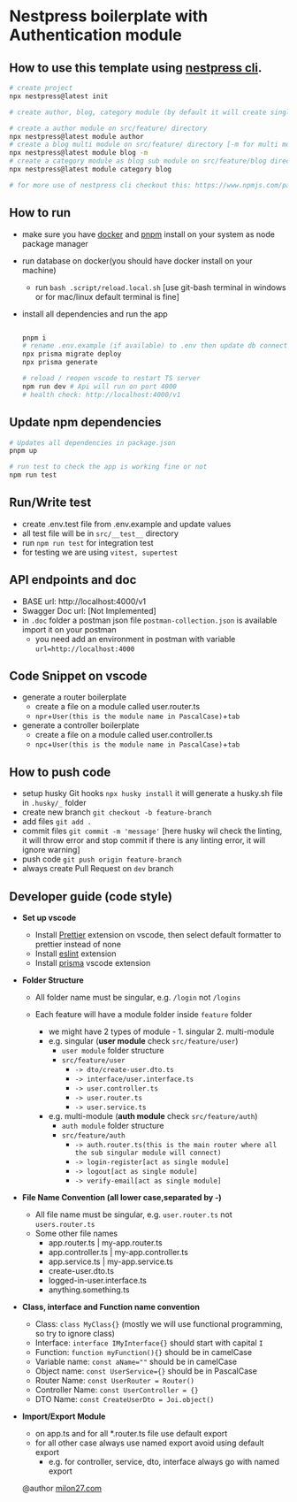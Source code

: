 # Nestpress boilerplate with Authentication module

## How to use this template using [nestpress cli](https://www.npmjs.com/package/nestpress).

```bash
# create project
npx nestpress@latest init

# create author, blog, category module (by default it will create single module)

# create a author module on src/feature/ directory
npx nestpress@latest module author
# create a blog multi module on src/feature/ directory [-m for multi module]
npx nestpress@latest module blog -m
# create a category module as blog sub module on src/feature/blog directory
npx nestpress@latest module category blog

# for more use of nestpress cli checkout this: https://www.npmjs.com/package/nestpress
```

## How to run

-   make sure you have [docker](https://www.docker.com/products/docker-desktop/) and [pnpm](https://pnpm.io/) install on your system as node package manager
-   run database on docker(you should have docker install on your machine)

    -   run `bash .script/reload.local.sh` [use git-bash terminal in windows or for mac/linux default terminal is fine]

-   install all dependencies and run the app

    ```bash

    pnpm i
    # rename .env.example (if available) to .env then update db connection string (DATABASE_URL) and other env variable if needed
    npx prisma migrate deploy
    npx prisma generate

    # reload / reopen vscode to restart TS server
    npm run dev # Api will run on port 4000
    # health check: http://localhost:4000/v1

    ```

## Update npm dependencies

```bash
# Updates all dependencies in package.json
pnpm up

# run test to check the app is working fine or not
npm run test
```

## Run/Write test

-   create .env.test file from .env.example and update values
-   all test file will be in `src/__test__` directory
-   run `npm run test` for integration test
-   for testing we are using `vitest, supertest`

## API endpoints and doc

-   BASE url: http://localhost:4000/v1
-   Swagger Doc url: [Not Implemented]
-   in `.doc` folder a postman json file `postman-collection.json` is available import it on your postman
    -   you need add an environment in postman with variable `url=http://localhost:4000`

## Code Snippet on vscode

-   generate a router boilerplate
    -   create a file on a module called user.router.ts
    -   `npr`+`User(this is the module name in PascalCase)`+`tab`
-   generate a controller boilerplate
    -   create a file on a module called user.controller.ts
    -   `npc`+`User(this is the module name in PascalCase)`+`tab`

## How to push code

-   setup husky Git hooks `npx husky install` it will generate a husky.sh file in `.husky/_` folder
-   create new branch `git checkout -b feature-branch`
-   add files `git add .`
-   commit files `git commit -m 'message'` [here husky wil check the linting, it will throw error and stop commit if there is any linting error, it will ignore warning]
-   push code `git push origin feature-branch`
-   always create Pull Request on `dev` branch

## Developer guide (code style)

-   **Set up vscode**
    -   Install [Prettier](https://marketplace.visualstudio.com/items?itemName=esbenp.prettier-vscode) extension on vscode, then select default formatter to prettier instead of none
    -   Install [eslint](https://marketplace.visualstudio.com/items?itemName=dbaeumer.vscode-eslint) extension
    -   Install [prisma](https://marketplace.visualstudio.com/items?itemName=Prisma.prisma) vscode extension
-   **Folder Structure**

    -   All folder name must be singular, e.g. `/login` not `/logins`
    -   Each feature will have a module folder inside `feature` folder

        -   we might have 2 types of module - 1. singular 2. multi-module
        -   e.g. singular (**user module** check `src/feature/user`)
            -   `user module` folder structure
            -   `src/feature/user`
                -   `-> dto/create-user.dto.ts`
                -   `-> interface/user.interface.ts`
                -   `-> user.controller.ts`
                -   `-> user.router.ts`
                -   `-> user.service.ts`
        -   e.g. multi-module (**auth module** check `src/feature/auth`)
            -   `auth module` folder structure
            -   `src/feature/auth`
                -   `-> auth.router.ts(this is the main router where all the sub singular module will connect)`
                -   `-> login-register[act as single module]`
                -   `-> logout[act as single module]`
                -   `-> verify-email[act as single module]`

-   **File Name Convention (all lower case,separated by -)**
    -   All file name must be singular, e.g. `user.router.ts` not `users.router.ts`
    -   Some other file names
        -   app.router.ts | my-app.router.ts
        -   app.controller.ts | my-app.controller.ts
        -   app.service.ts | my-app.service.ts
        -   create-user.dto.ts
        -   logged-in-user.interface.ts
        -   anything.something.ts
-   **Class, interface and Function name convention**
    -   Class: `class MyClass{}` (mostly we will use functional programming, so try to ignore class)
    -   Interface: `interface IMyInterface{}` should start with capital `I`
    -   Function: `function myFunction(){}` should be in camelCase
    -   Variable name: `const aName=""` should be in camelCase
    -   Object name: `const UserService={}` should be in PascalCase
    -   Router Name: `const UserRouter = Router()`
    -   Controller Name: `const UserController = {}`
    -   DTO Name: `const CreateUserDto = Joi.object()`
-   **Import/Export Module**

    -   on app.ts and for all \*.router.ts file use default export
    -   for all other case always use named export avoid using default export
        -   e.g. for controller, service, dto, interface always go with named export

    @author
    [milon27.com](https://milon27.com)
